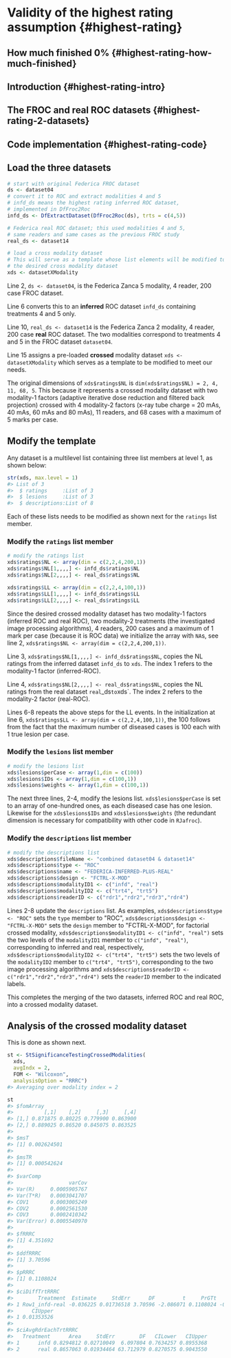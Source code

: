 # Validity of the highest rating assumption {#highest-rating}








## How much finished 0% {#highest-rating-how-much-finished}



## Introduction {#highest-rating-intro}


## The FROC and real ROC datasets {#highest-rating-2-datasets}

## Code implementation {#highest-rating-code}




## Load the three datasets



```{.r .numberLines}
# start with original Federica FROC dataset
ds <- dataset04
# convert it to ROC and extract modalities 4 and 5
# infd_ds means the highest rating inferred ROC dataset, 
# implemented in DfFroc2Roc
infd_ds <- DfExtractDataset(DfFroc2Roc(ds), trts = c(4,5))

# Federica real ROC dataset; this used modalities 4 and 5, 
# same readers and same cases as the previous FROC study 
real_ds <- dataset14

# load a cross modality dataset
# This will serve as a template whose list elements will be modified to create 
# the desired cross modality dataset
xds <- datasetXModality
```

Line 2, `ds <- dataset04`, is the Federica Zanca 5 modality, 4 reader, 200 case FROC dataset.

Line 6 converts this to an **inferred** ROC dataset `infd_ds` containing treatments 4 and 5 only.

Line 10, `real_ds <- dataset14` is the Federica Zanca 2 modality, 4 reader, 200 case **real** ROC dataset. The two modalities correspond to treatments 4 and 5 in the FROC dataset `dataset04`.

Line 15 assigns a pre-loaded **crossed** modality dataset `xds <- datasetXModality` which serves as a template to be modified to meet our needs. 

The original dimensions of `xds$ratings$NL` is `dim(xds$ratings$NL) = 2, 4, 11, 68, 5`. This because it represents a crossed modality dataset with two modality-1 factors (adaptive iterative dose reduction and filtered back projection) crossed with 4 modality-2 factors (x-ray tube charge = 20 mAs, 40 mAs, 60 mAs and 80 mAs), 11 readers, and 68 cases with a maximum of 5 marks per case.

## Modify the template 

Any dataset is a multilevel list containing three list members at level 1, as shown below:


```r
str(xds, max.level = 1)
#> List of 3
#>  $ ratings     :List of 3
#>  $ lesions     :List of 3
#>  $ descriptions:List of 8
```

Each of these lists needs to be modified as shown next for the `ratings` list member.

### Modify the `ratings` list member


```{.r .numberLines}
# modify the ratings list
xds$ratings$NL <- array(dim = c(2,2,4,200,1))
xds$ratings$NL[1,,,,] <- infd_ds$ratings$NL
xds$ratings$NL[2,,,,] <- real_ds$ratings$NL

xds$ratings$LL <- array(dim = c(2,2,4,100,1))
xds$ratings$LL[1,,,,] <- infd_ds$ratings$LL
xds$ratings$LL[2,,,,] <- real_ds$ratings$LL
```


Since the desired crossed modality dataset has two modality-1 factors (inferred ROC and real ROC), two modality-2 treatments (the investigated image processing algorithms), 4 readers, 200 cases and a maximum of 1 mark per case (because it is ROC data) we initialize the array with `NA`s, see line 2, `xds$ratings$NL <- array(dim = c(2,2,4,200,1))`.  

Line 3, `xds$ratings$NL[1,,,,] <- infd_ds$ratings$NL`, copies the NL ratings from the inferred dataset `infd_ds` to `xds`. The index 1 refers to the modality-1 factor (inferred-ROC). 

Line 4, `xds$ratings$NL[2,,,,] <- real_ds$ratings$NL`, copies the NL ratings from the real dataset `real`_ds` to `xds`. The index 2 refers to the modality-2 factor (real-ROC). 

Lines 6-8 repeats the above steps for the LL events. In the initialization at line 6, `xds$ratings$LL <- array(dim = c(2,2,4,100,1))`, the 100 follows from the fact that the maximum number of diseased cases is 100 each with 1 true lesion per case.


### Modify the `lesions` list member


```{.r .numberLines}
# modify the lesions list
xds$lesions$perCase <- array(1,dim = c(100))
xds$lesions$IDs <- array(1,dim = c(100,1))
xds$lesions$weights <- array(1,dim = c(100,1))
```


The next three lines, 2-4, modify the lesions list. `xds$lesions$perCase` is set to an array of one-hundred  ones, as each diseased case has one lesion. Likewise for the `xds$lesions$IDs` and `xds$lesions$weights` (the redundant dimension is necessary for compatibility with other code in `RJafroc`).


### Modify the `descriptions` list member


```{.r .numberLines}
# modify the descriptions list
xds$descriptions$fileName <- "combined dataset04 & dataset14"
xds$descriptions$type <- "ROC"
xds$descriptions$name <- "FEDERICA-INFERRED-PLUS-REAL"
xds$descriptions$design <- "FCTRL-X-MOD"
xds$descriptions$modalityID1 <- c("infd", "real")
xds$descriptions$modalityID2 <- c("trt4", "trt5")
xds$descriptions$readerID <- c("rdr1","rdr2","rdr3","rdr4")
```


Lines 2-8 update the `descriptions` list. As examples, `xds$descriptions$type <- "ROC"` sets the `type` member to "ROC", `xds$descriptions$design <- "FCTRL-X-MOD"` sets the `design` member to "FCTRL-X-MOD", for factorial crossed modality, `xds$descriptions$modalityID1 <- c("infd", "real")` sets the two levels of the `modalityID1` member to `c("infd", "real")`, corresponding to inferred and real, respectively, `xds$descriptions$modalityID2 <- c("trt4", "trt5")` sets the two levels of the `modalityID2` member to `c("trt4", "trt5")`, corresponding to the two image processing algorithms and `xds$descriptions$readerID <- c("rdr1","rdr2","rdr3","rdr4")` sets the `readerID` member to the indicated labels.

This completes the merging of the two datasets, inferred ROC and real ROC, into a crossed modality dataset.

## Analysis of the crossed modality dataset

This is done as shown next.


```r
st <- StSignificanceTestingCrossedModalities(
  xds, 
  avgIndx = 2, 
  FOM <- "Wilcoxon", 
  analysisOption = "RRRC")
#> Averaging over modality index = 2
```


```r
st
#> $fomArray
#>          [,1]    [,2]     [,3]     [,4]
#> [1,] 0.871875 0.80225 0.779900 0.863900
#> [2,] 0.889025 0.86520 0.845075 0.863525
#> 
#> $msT
#> [1] 0.002624501
#> 
#> $msTR
#> [1] 0.000542624
#> 
#> $varComp
#>                  varCov
#> Var(R)     0.0005905767
#> Var(T*R)   0.0003041707
#> COV1       0.0003005249
#> COV2       0.0002561530
#> COV3       0.0002410342
#> Var(Error) 0.0005540970
#> 
#> $fRRRC
#> [1] 4.351692
#> 
#> $ddfRRRC
#> [1] 3.70596
#> 
#> $pRRRC
#> [1] 0.1108024
#> 
#> $ciDiffTrtRRRC
#>        Treatment  Estimate     StdErr      DF         t     PrGTt     CILower
#> 1 Row1_infd-real -0.036225 0.01736518 3.70596 -2.086071 0.1108024 -0.08598526
#>      CIUpper
#> 1 0.01353526
#> 
#> $ciAvgRdrEachTrtRRRC
#>   Treatment      Area     StdErr        DF   CILower   CIUpper
#> 1      infd 0.8294812 0.02710049  6.097804 0.7634257 0.8955368
#> 2      real 0.8657063 0.01934464 63.712979 0.8270575 0.9043550
```
